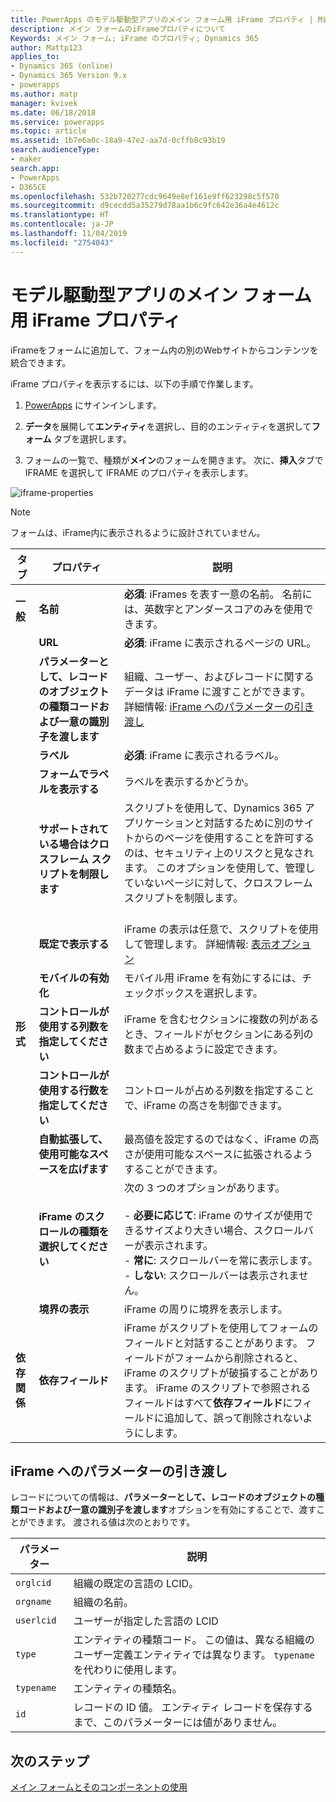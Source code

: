 ```yaml
---
title: PowerApps のモデル駆動型アプリのメイン フォーム用 iFrame プロパティ | MicrosoftDocs
description: メイン フォームのiFrameプロパティについて
Keywords: メイン フォーム; iFrame のプロパティ; Dynamics 365
author: Mattp123
applies_to:
- Dynamics 365 (online)
- Dynamics 365 Version 9.x
- powerapps
ms.author: matp
manager: kvivek
ms.date: 06/18/2018
ms.service: powerapps
ms.topic: article
ms.assetid: 1b7e6a0c-18a9-47e2-aa7d-0cffb8c93b19
search.audienceType:
- maker
search.app:
- PowerApps
- D365CE
ms.openlocfilehash: 532b720277cdc9649e8ef161e9ff623298c5f570
ms.sourcegitcommit: d9cecdd5a35279d78aa1b6c9fc642e36a4e4612c
ms.translationtype: HT
ms.contentlocale: ja-JP
ms.lasthandoff: 11/04/2019
ms.locfileid: "2754043"
---
```

# <a name="iframe-properties-for-model-driven-app-main-forms"></a>モデル駆動型アプリのメイン フォーム用 iFrame プロパティ

iFrameをフォームに追加して、フォーム内の別のWebサイトからコンテンツを統合できます。 

iFrame プロパティを表示するには、以下の手順で作業します。

1.  [PowerApps](https://make.powerapps.com/?utm_source=padocs&utm_medium=linkinadoc&utm_campaign=referralsfromdoc) にサインインします。

2.  **データ**を展開して**エンティティ**を選択し、目的のエンティティを選択して**フォーム** タブを選択します。 

3. フォームの一覧で、種類が**メイン**のフォームを開きます。 次に、**挿入**タブで IFRAME を選択して IFRAME のプロパティを表示します。

![iframe-properties](media/iframe-properties.png)


> [!NOTE]
> フォームは、iFrame内に表示されるように設計されていません。  
  
|タブ​​|プロパティ|説明|  
|---------|--------------|-----------------|  
|**一般**|**名前**|**必須**: iFrames を表す一意の名前。 名前には、英数字とアンダースコアのみを使用できます。|  
||**URL**|**必須**: iFrame に表示されるページの URL。|  
||**パラメーターとして、レコードのオブジェクトの種類コードおよび一意の識別子を渡します**|組織、ユーザー、およびレコードに関するデータは iFrame に渡すことができます。 詳細情報: [iFrame へのパラメーターの引き渡し](#pass-parameters-to-iframes) |  
||**ラベル**|**必須**: iFrame に表示されるラベル。|  
||**フォームでラベルを表示する**|ラベルを表示するかどうか。|  
||**サポートされている場合はクロスフレーム スクリプトを制限します**|スクリプトを使用して、Dynamics 365 アプリケーションと対話するために別のサイトからのページを使用することを許可するのは、セキュリティ上のリスクと見なされます。 このオプションを使用して、管理していないページに対して、クロスフレーム スクリプトを制限します。<br /><br />|  
||**既定で表示する**|iFrame の表示は任意で、スクリプトを使用して管理します。 詳細情報: [表示オプション](visibility-options-legacy.md)|
||**モバイルの有効化**|モバイル用 iFrame を有効にするには、チェックボックスを選択します。|  
|**形式**|**コントロールが使用する列数を指定してください**|iFrame を含むセクションに複数の列があるとき、フィールドがセクションにある列の数まで占めるように設定できます。|  
||**コントロールが使用する行数を指定してください**|コントロールが占める列数を指定することで、iFrame の高さを制御できます。|  
||**自動拡張して、使用可能なスペースを広げます**|最高値を設定するのではなく、iFrame の高さが使用可能なスペースに拡張されるようすることができます。|  
||**iFrame のスクロールの種類を選択してください**|次の 3 つのオプションがあります。<br /><br /> - **必要に応じて**: iFrame のサイズが使用できるサイズより大きい場合、スクロールバーが表示されます。<br />- **常に**: スクロールバーを常に表示します。<br />- **しない**: スクロールバーは表示されません。|  
||**境界の表示**|iFrame の周りに境界を表示します。|  
|**依存関係**|**依存フィールド**|iFrame がスクリプトを使用してフォームのフィールドと対話することがあります。 フィールドがフォームから削除されると、iFrame のスクリプトが破損することがあります。 iFrame のスクリプトで参照されるフィールドはすべて**依存フィールド**にフィールドに追加して、誤って削除されないようにします。|  
  
## <a name="pass-parameters-to-iframes"></a>iFrame へのパラメーターの引き渡し  
 レコードについての情報は、**パラメーターとして、レコードのオブジェクトの種類コードおよび一意の識別子を渡します**オプションを有効にすることで、渡すことができます。 渡される値は次のとおりです。  
  
|パラメーター|説明|  
|---------------|-----------------|  
|`orglcid`|組織の既定の言語の LCID。|  
|`orgname`|組織の名前。|  
|`userlcid`|ユーザーが指定した言語の LCID|  
|`type`|エンティティの種類コード。 この値は、異なる組織のユーザー定義エンティティでは異なります。 `typename` を代わりに使用します。|  
|`typename`|エンティティの種類名。|  
|`id`|レコードの ID 値。 エンティティ レコードを保存するまで、このパラメーターには値がありません。|  

## <a name="next-steps"></a>次のステップ

[メイン フォームとそのコンポーネントの使用](use-main-form-and-components.md)
